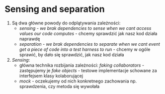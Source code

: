 # Sensing and separation

1. Są dwa główne powody do odplątywania zależności:
    * _sensing_ - _we brak dependencies to sense when we cant access values our code computes_ - chcemy sprawdzić jak nasz kod działa naprawdę
    * _separation_ - _we brak dependencies to separate when we cant event get a piece of code into a test harness to run_ - chcemy w ogóle sprawić, by dało się sprawdzić, jak nasz kod działa
2. _Sensing_: 
   * główna technika rozbijania zależności: _faking collaborators_ - zastępujemy je _fake objects_ - testowe implementacje schowane za interfejsem klasy kolaborującej
   * _mock_ - oczekujemy od nich konkretnego zachowania np. sprawdzenia, czy metoda się wywołała